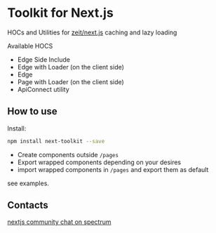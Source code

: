 # Toolkit for Next.js

HOCs and Utilities for [zeit/next.js](https://github.com/zeit/next.js) caching and lazy loading

Available HOCS

- Edge Side Include
- Edge with Loader (on the client side)
- Edge
- Page with Loader (on the client side)
- ApiConnect utility

## How to use

Install:

```bash
npm install next-toolkit --save
```

- Create components outside `/pages`
- Export wrapped components depending on your desires
- import wrapped components in `/pages` and export them as default

see examples.

## Contacts

[nextjs community chat on spectrum](https://spectrum.chat/next-js)
